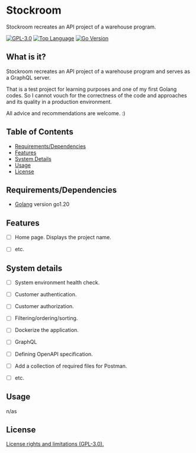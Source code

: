 # Stockroom #
Stockroom recreates an API project of a warehouse program.


[![GPL-3.0][shield-license]](#)
[![Top Language][top-language]](#)
[![Go Version][go-version]](#)



## What is it? ##

Stockroom recreates an API project of a warehouse program and serves as a
GraphQL server.

That is a test project for learning purposes and one of my first Golang codes.
So I cannot vouch for the correctness of the code and approaches and its quality
in a production environment.

All advice and recommendations are welcome. :)


## Table of Contents ##

* [Requirements/Dependencies](#requirements/dependencies)
* [Features](#features)
* [System Details](#system-details)
* [Usage](#usage)
* [License](#license)


## Requirements/Dependencies ##

- [Golang](https://go.dev/dl/) version go1.20




## Features ##

- [ ] Home page. Displays the project name.
- [ ] etc.




## System details ##

- [ ] System environment health check.
- [ ] Customer authentication.
- [ ] Customer authorization.
- [ ] Filtering/ordering/sorting.

- [ ] Dockerize the application.
- [ ] GraphQL
- [ ] Defining OpenAPI specification.
- [ ] Add a collection of required files for Postman.
- [ ] etc.



## Usage ##

n/as



## License ##

[License rights and limitations
(GPL-3.0).](https://github.com/slaff-bg/stockroom/blob/main/LICENSE)




[shield-license]:https://img.shields.io/github/license/slaff-bg/stockroom?logo=github
[top-language]:https://img.shields.io/github/languages/top/slaff-bg/stockroom?logo=github
[go-version]: https://img.shields.io/github/go-mod/go-version/slaff-bg/stockroom?logo=github


